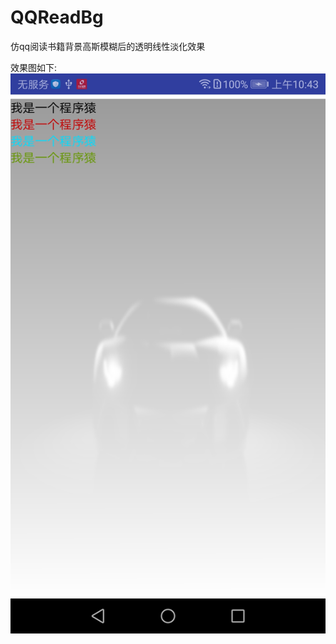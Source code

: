 # QQReadBg
仿qq阅读书籍背景高斯模糊后的透明线性淡化效果

效果图如下:
![image](https://github.com/zhangjinself/QQReadBg/blob/master/images/blurapha.png)
